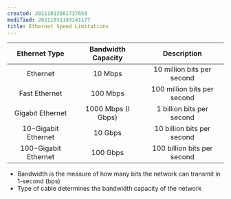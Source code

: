 ```yaml
---
created: 20211013081737659
modified: 20211031193141177
title: Ethernet Speed Limitations
---
```


<table>
<thead>
<tr class="header">
<th style="text-align: center;">Ethernet Type</th>
<th style="text-align: center;">Bandwidth Capacity</th>
<th style="text-align: center;">Description</th>
</tr>
</thead>
<tbody>
<tr class="odd">
<td style="text-align: center;">Ethernet</td>
<td style="text-align: center;">10 Mbps</td>
<td style="text-align: center;">10 million bits per second</td>
</tr>
<tr class="even">
<td style="text-align: center;">Fast Ethernet</td>
<td style="text-align: center;">100 Mbps</td>
<td style="text-align: center;">100 million bits per second</td>
</tr>
<tr class="odd">
<td style="text-align: center;">Gigabit Ethernet</td>
<td style="text-align: center;">1000 Mbps (I Gbps)</td>
<td style="text-align: center;">1 billion bits per second</td>
</tr>
<tr class="even">
<td style="text-align: center;">10-Gigabit Ethernet</td>
<td style="text-align: center;">10 Gbps</td>
<td style="text-align: center;">10 billion bits per second</td>
</tr>
<tr class="odd">
<td style="text-align: center;">100-Gigabit Ethernet</td>
<td style="text-align: center;">100 Gbps</td>
<td style="text-align: center;">100 billion bits per second</td>
</tr>
</tbody>
</table>

- Bandwidth is the measure of how many bits the network can transmit in 1-second (bps)
- Type of cable determines the bandwidth capacity of the network
